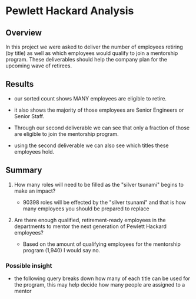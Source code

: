 # Pewlett Hackard Analysis
## Overview
In this project we were asked to deliver the number of employees retiring (by title)
as well as which employees would qualify to join a mentorship program. These deliverables
should help the company plan for the upcoming wave of retirees.

## Results
- our sorted count shows MANY employees are eligible to retire.
- it also shows the majority of those employees are Senior Engineers or Senior Staff.


- Through our second deliverable we can see that only a fraction of those are eligible 
to join the mentorship program.
- using the second deliverable we can also see which titles these employees hold.

## Summary
1. How many roles will need to be filled as the "silver tsunami" begins to make an impact? 
   - 90398 roles will be effected by the "silver tsunami" and that is how many employees you
   should be prepared to replace

2. Are there enough qualified, retirement-ready employees in the departments to mentor the next generation of Pewlett Hackard employees?
   - Based on the amount of qualifying employees for the mentorship program (1,940) I would say no.

### Possible insight
- the following query breaks down how many of each title can be used for the program, this may help decide 
how many people are assigned to a mentor